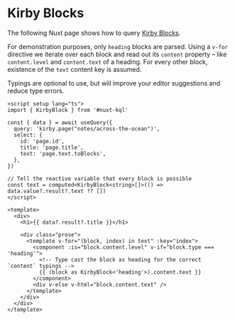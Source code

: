 # Kirby Blocks

The following Nuxt page shows how to query [Kirby Blocks](https://getkirby.com/docs/reference/panel/fields/blocks).

For demonstration purposes, only `heading` blocks are parsed. Using a `v-for` directive we iterate over each block and read out its `content` property – like `content.level` and `content.text` of a heading. For every other block, existence of the `text` content key is assumed.

Typings are optional to use, but will improve your editor suggestions and reduce type errors.

```vue
<script setup lang="ts">
import { KirbyBlock } from '#nuxt-kql'

const { data } = await useQuery({
  query: 'kirby.page("notes/across-the-ocean")',
  select: {
    id: 'page.id',
    title: 'page.title',
    text: 'page.text.toBlocks',
  },
})

// Tell the reactive variable that every block is possible
const text = computed<KirbyBlock<string>[]>(() => data.value?.result?.text ?? [])
</script>

<template>
  <div>
    <h1>{{ data?.result?.title }}</h1>

    <div class="prose">
      <template v-for="(block, index) in text" :key="index">
        <component :is="block.content.level" v-if="block.type === 'heading'">
          <!-- Type cast the block as heading for the correct `content` typings -->
          {{ (block as KirbyBlock<'heading'>).content.text }}
        </component>
        <div v-else v-html="block.content.text" />
      </template>
    </div>
  </div>
</template>
```
